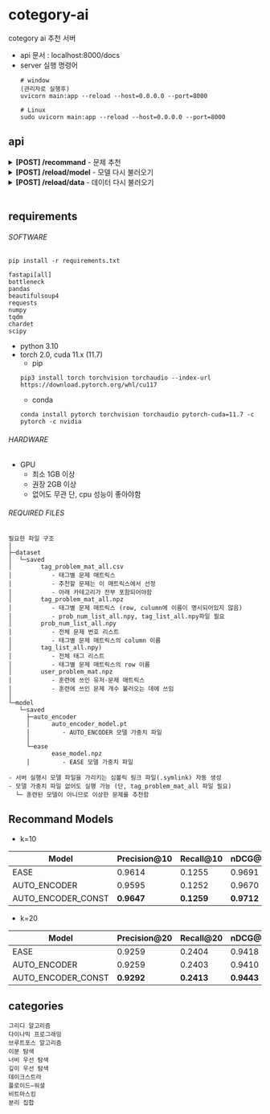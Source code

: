 # cotegory-ai
cotegory ai 추천 서버

+ api 문서 : localhost:8000/docs
+ server 실행 명령어
  ```commandline
  # window 
  (관리자로 실행후)
  uvicorn main:app --reload --host=0.0.0.0 --port=8000
  
  # Linux
  sudo uvicorn main:app --reload --host=0.0.0.0 --port=8000
  ```
## api 

<details>
<summary><b>[POST] /recommand</b> - 문제 추천</summary>

#### < 입력 json >
```
{
    "handle": "string",
    "tag" : "string",
    "cnt" : int, 
    "model" : "string"
}
```
+ 예시
```
{
    "handle": "sem1308",
    "tag" : "그리디 알고리즘",
    "cnt" : 20, 
    "model" : "EASE"
}
```
<details>
<summary>설명</summary>
    
+ handle
  - 백준 아이디
  - non essential
  - default : None
  - handle이 없으면 랜덤 추천

  + tag 
    - 문제 유형
    - essential
 
  + cnt
    - 반환 문제 개수 
    - non essential
    - default : 20

  + model
    - 추천 모델 이름
    - non essential
    - default : "EASE"
</details>

#### < 반환 >
```
[
  int, ...
]
```
+ 예시
```
[
    2839, 1946, 1105, 10775, 2812, 1083, 1461, 2217, 1931, 2212,
    1339, 1744, 1715, 16953, 1343, 2720, 1049, 11399, 1080, 2012
]
```
</details>

<details>
<summary><b>[POST] /reload/model</b> - 모델 다시 불러오기</summary>

#### < 입력 json >
```
{
    "model" : "string"
}
```
+ 예시
```
{
    "model" : "EASE"
}
```

#### < 반환 >
```
string
```
+ 예시
```
모델 로드 완료
```
</details>

<details>
<summary><b>[POST] /reload/data</b> - 데이터 다시 불러오기</summary>

#### < 입력 json >
#### < 반환 >
```
string
```
+ 예시
```
데이터 로드 완료
```
</details>

<br>
    
## requirements
###### SOFTWARE
```commandline
pip install -r requirements.txt
```
```
fastapi[all]
bottleneck
pandas
beautifulsoup4
requests
numpy
tqdm
chardet
scipy
```
+ python 3.10
+ torch 2.0, cuda 11.x (11.7)
    + pip
  ```
  pip3 install torch torchvision torchaudio --index-url https://download.pytorch.org/whl/cu117
  ```
  + conda
  ```
  conda install pytorch torchvision torchaudio pytorch-cuda=11.7 -c pytorch -c nvidia
  ```
###### HARDWARE
+ GPU
  + 최소 1GB 이상
  + 권장 2GB 이상
  + 없어도 무관 단, cpu 성능이 좋아야함 
###### REQUIRED FILES
```commandline
필요한 파일 구조
│ 
├─dataset
│  └─saved
│        tag_problem_mat_all.csv
│           - 태그별 문제 매트릭스
│           - 추천할 문제는 이 매트릭스에서 선정
│           - 아래 카테고리가 전부 포함되어야함
│        tag_problem_mat_all.npz
│           - 태그별 문제 매트릭스 (row, culumn에 이름이 명시되어있지 않음)
│           - prob_num_list_all.npy, tag_list_all.npy파일 필요
│        prob_num_list_all.npy
│           - 전체 문제 번호 리스트
│           - 태그별 문제 매트릭스의 column 이름
│        tag_list_all.npy) 
│           - 전체 태그 리스트
│           - 태그별 문제 매트릭스의 row 이름
│        user_problem_mat.npz
│           - 훈련에 쓰인 유저-문제 매트릭스
│           - 훈련에 쓰인 문제 개수 불러오는 데에 쓰임
│
└─model
   └─saved
     ├─auto_encoder
     │      auto_encoder_model.pt
     │         - AUTO_ENCODER 모델 가중치 파일
     │      
     └─ease
            ease_model.npz
     │         - EASE 모델 가중치 파일
            
- 서버 실행시 모델 파일을 가리키는 심볼릭 링크 파일(.symlink) 자동 생성
- 모델 가중치 파일 없어도 실행 가능 (단, tag_problem_mat_all 파일 필요)
  └─ 훈련된 모델이 아니므로 이상한 문제를 추천함
```

## **Recommand Models**
+ k=10

| Model              | Precision@10  | Recall@10  | nDCG@10    |
|--------------------|:--------------|:-----------|:-----------|
| EASE               | 0.9614        | 0.1255     | 0.9691     |
| AUTO_ENCODER       | 0.9595        | 0.1252     | 0.9670     | 
| AUTO_ENCODER_CONST | **0.9647**    | **0.1259** | **0.9712** |

+ k=20

| Model              | Precision@20  | Recall@20  | nDCG@20    | 
|--------------------|:--------------|:-----------|:-----------|
| EASE               | 0.9259        | 0.2404     | 0.9418     | 
| AUTO_ENCODER       | 0.9259        | 0.2403     | 0.9410     | 
| AUTO_ENCODER_CONST | **0.9292**    | **0.2413** | **0.9443** | 

## **categories**
```
그리디 알고리즘
다이나믹 프로그래밍
브루트포스 알고리즘
이분 탐색
너비 우선 탐색
깊이 우선 탐색
데이크스트라
플로이드–워셜
비트마스킹
분리 집합
```
